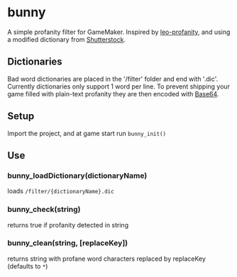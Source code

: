 # bunny
A simple profanity filter for GameMaker. Inspired by [leo-profanity](https://github.com/jojoee/leo-profanity), and using a modified dictionary from [Shutterstock](https://github.com/LDNOOBW/List-of-Dirty-Naughty-Obscene-and-Otherwise-Bad-Words).

## Dictionaries
Bad word dictionaries are placed in the '/filter' folder and end with '.dic'. Currently dictionaries only support 1 word per line. To prevent shipping your game filled with plain-text profanity they are then encoded with [Base64](https://en.wikipedia.org/wiki/Base64).

## Setup
Import the project, and at game start run `bunny_init()`

## Use

### bunny_loadDictionary(dictionaryName)
loads `/filter/{dictionaryName}.dic`

### bunny_check(string)
returns true if profanity detected in string

### bunny_clean(string, [replaceKey])
returns string with profane word characters replaced by replaceKey (defaults to `*`)
